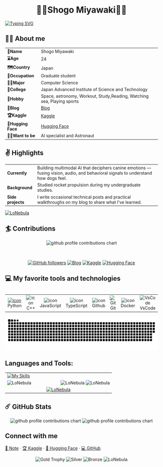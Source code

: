 <h1 align="center">🏄‍♂️Shogo Miyawaki🏄‍♂️</h1>

<!--   my-ticker --> 
[![Typing SVG](https://readme-typing-svg.herokuapp.com?color=%2336BCF7&center=true&vCenter=true&width=600&lines=Hi+there+✌️,+I+am+Shogo+Miyawaki;+🚀+Welcome+to+My+Profile!+☄️;Always+learning+new+things;Machine+learning+enthusiast)](https://git.io/typing-svg)

## 🏄‍♂️ About me
| | |
| --- | --- |
| **🥷Name** | Shogo Miyawaki |
| **⌛Age** | 24 |
| **🗺️Country** | Japan |
| **🥇Occupation** | Graduate student |
| **🧑‍💻Major** | Computer Science |
| **🏫College** | Japan Advanced Institute of Science and Technology |
| **👾Hobby** | Space, astronomy, Workout, Study,Reading, Watching sea, Playing sports |
| **📔Blog** | <a href="https://note.com/lo_nebula">Blog</a> |
| **🏆Kaggle** | <a href="https://www.kaggle.com/shogomiyawaki">Kaggle</a> |
| **🤗Hugging Face** | <a href="https://huggingface.co/LoNebula">Hugging Face</a> |
| **🧑‍🚀Want to be** | AI specialist and Astronaut |

## ✌️ Highlights
| | |
| --- | --- |
| **Currently** | Building multimodal AI that deciphers canine emotions — fusing vision, audio, and behavioral signals to understand how dogs feel. |
| **Background** | Studied rocket propulsion during my undergraduate studies. |
| **Side projects** | I write occasional technical posts and practical walkthroughs on my blog to share what I've learned. |

<tr>
  <td colspan="2" align="center">
    <a href="https://github.com/ryo-ma/github-profile-trophy"><img src="https://github-profile-trophy.vercel.app/?username=LoNebula&theme=dark_lover&column=5" alt="LoNebula" /></a>
  </td>
</tr>

## 🏄 Contributions
<p align="center" >
	<picture>
	  <source media="(prefers-color-scheme: dark)"  srcset="profile-3d-contrib/profile-night-rainbow.svg" width="700" />
	  <source media="(prefers-color-scheme: light)" srcset="profile-3d-contrib/profile-season-animate.svg" width="700" />
	  <img alt="github profile contributions chart"    src="https://raw.githubusercontent.com/username/username/output-3d-contrib/day.svg" />
	</picture>
</p>　

<p align="center">
  <a href="https://github.com/LoNebula"><img alt="GitHub followers" src="https://img.shields.io/github/followers/LoNebula?label=Follow&style=social"></a>
  <a href="https://note.com/lo_nebula"><img alt="Blog" src="https://img.shields.io/badge/Blog-Note-blue?style=flat-square"></a>
  <a href="https://www.kaggle.com/shogomiyawaki"><img alt="Kaggle" src="https://img.shields.io/badge/Kaggle-Profile-orange?style=flat-square"></a>
  <a href="https://huggingface.co/LoNebula"><img alt="Hugging Face" src="https://img.shields.io/badge/Hugging%20Face-Profile-orange?style=flat-square"></a>
</p>

## 💻 My favorite tools and technologies
<div style="display: flex; align-items: flex-start; align: center">
<table align="center">
  <tr>
    <td align="center" width="96">
      <a href="#macropower-tech">
        <img src="https://techstack-generator.vercel.app/python-icon.svg" alt="icon" width="65" height="65" />
      </a>
      <br>Python
    </td>
    </td>
    <td align="center" width="96">
        <img src="https://techstack-generator.vercel.app/cpp-icon.svg" alt="icon" width="65" height="65" />
      <br>C++
    </td>
    <td align="center" width="96">
        <img src="https://techstack-generator.vercel.app/js-icon.svg" alt="icon" width="65" height="65" />
      <br>JavaScript
    </td>
    </td>
    <td align="center" width="96">
        <img src="https://techstack-generator.vercel.app/ts-icon.svg" alt="icon" width="65" height="65" />
      <br>TypeScript
    </td>
    <td align="center" width="96">
        <img src="https://techstack-generator.vercel.app/github-icon.svg" alt="icon" width="65" height="65" />
      <br>Github
    </td>
    <td align="center" width="96"> 
        <img src="https://user-images.githubusercontent.com/25181517/192108372-f71d70ac-7ae6-4c0d-8395-51d8870c2ef0.png" width="65" height="65" alt="Git" />
      <br>Git
    </td>
    <td align="center" width="96">
    <img src="https://techstack-generator.vercel.app/docker-icon.svg" alt="icon" width="65" height="65" />
      <br>Docker
    </td>
    <td align="center" width="96">
        <img src="https://skillicons.dev/icons?i=vscode" width="65" height="65" alt="VsCode" />
      <br>VsCode
    </td>
  </tr>
</table>
<br><br>
</div>

<picture>
  <source media="(prefers-color-scheme: dark)" srcset="https://raw.githubusercontent.com/obregonia1/obregonia1/master/img/snake-dark.svg">
  <source media="(prefers-color-scheme: light)" srcset="https://raw.githubusercontent.com/obregonia1/obregonia1/master/img/snake.svg">
  <img alt="github contribution grid snake animation" src="https://raw.githubusercontent.com/obregonia1/obregonia1/master/img/snake.svg">
</picture>

## Languages and Tools:
<table>
  <tr>
    <td colspan="2">
      <a href="https://skillicons.dev"><img src="https://skillicons.dev/icons?i=anaconda,androidstudio,apple,arduino,aws,azure,bash,blender,c,cpp,clion,cmake,css,discord,django,docker,emacs,figma,firebase,flask,gcp,git,github,gmail,gitlab,html,instagram,js,java,kali,jquery,kotlin,kubernetes,linux,md,matlab,mysql,nextjs,nodejs,notion,npm,opencv,php,py,pycharm,pytorch,react,spring,stackoverflow,sklearn,selenium,swift,tailwind,tensorflow,twitter,ts,ubuntu,unity,vim,visualstudio,vercel,vscode,windows,wordpress," alt="My Skills" /></a>
    </td>
  </tr>
  <tr>
    <td width="50%" valign="top">
      <img width="100%" src="https://github-readme-stats.vercel.app/api/top-langs?username=LoNebula&show_icons=true&locale=en&layout=compact&theme=dark" alt="LoNebula" />
    </td>
    <td width="50%" valign="top">
      <img width="100%" src="https://github-readme-stats.vercel.app/api?username=LoNebula&show_icons=true&locale=en&theme=dark" alt="LoNebula" />
      <img width="100%" src="https://github-readme-streak-stats.herokuapp.com/?user=LoNebula&theme=dark" alt="LoNebula" />
    </td>
  </tr>
  <tr>
    <td colspan="2" align="center">
      <a href="https://github.com/ryo-ma/github-profile-trophy"><img src="https://github-profile-trophy.vercel.app/?username=LoNebula&theme=dark_lover&column=" alt="LoNebula" /></a>
    </td>
  </tr>
</table>

## ☄️ GitHub Stats
<p align="center">
  <picture>
        <source media="(prefers-color-scheme: dark)"  srcset="output/metrics.base.svg" width="400" />
  <source media="(prefers-color-scheme: light)" srcset="output/metrics.base.svg" width="400" />
  <img alt="github profile contributions chart"    src="https://raw.githubusercontent.com/username/username/output-3d-contrib/day.svg" />
  </picture>
  <picture>
    <source media="(prefers-color-scheme: dark)"  srcset="output/details.svg" width="400" />
  <source media="(prefers-color-scheme: light)" srcset="output/details.svg" width="400" />
  <img alt="github profile contributions chart"    src="https://raw.githubusercontent.com/username/username/output-3d-contrib/day.svg" />
  </picture>
</p>

## Connect with me
<p>
  <a href="https://note.com/lo_nebula">📝 Note</a> ·
  <a href="https://www.kaggle.com/shogomiyawaki">🏆 Kaggle</a> ·
  <a href="https://huggingface.co/LoNebula">🤗 Hugging Face</a> ·
  <a href="https://github.com/LoNebula">💻 GitHub</a>
</p>

<p align="center">
  <img alt="Gold Trophy" src="https://img.shields.io/badge/%E2%98%86_Gold_Trophy-Winner-ffd700?style=flat-square&logo=appveyor" />
  <img alt="Silver" src="https://img.shields.io/badge/%E2%98%86_Silver-Level%20Up-c0c0c0?style=flat-square&logo=git" />
  <img alt="Bronze" src="https://img.shields.io/badge/%E2%98%86_2025-Recognized-d2691e?style=flat-square&logo=github" />
  <img src="https://komarev.com/ghpvc/?username=LoNebula&label=Profile%20views&color=0e75b6&style=flat" alt="LoNebula" /> 
</p>